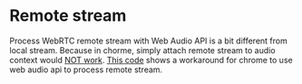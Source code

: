 # Remote stream

Process WebRTC remote stream with Web Audio API is a bit different from local stream.
Because in chorme, simply attach remote stream to audio context would [NOT work](https://bugs.chromium.org/p/chromium/issues/detail?id=687574#c25).
[This code](https://jsfiddle.net/jmcker/4naq5ozc) shows a workaround for chrome to use web audio api to process remote stream.
